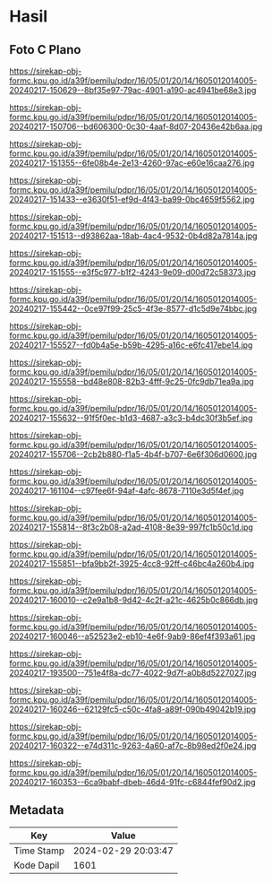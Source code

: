 # Hasil

## Foto C Plano

https://sirekap-obj-formc.kpu.go.id/a39f/pemilu/pdpr/16/05/01/20/14/1605012014005-20240217-150629--8bf35e97-79ac-4901-a190-ac4941be68e3.jpg

https://sirekap-obj-formc.kpu.go.id/a39f/pemilu/pdpr/16/05/01/20/14/1605012014005-20240217-150706--bd606300-0c30-4aaf-8d07-20436e42b6aa.jpg

https://sirekap-obj-formc.kpu.go.id/a39f/pemilu/pdpr/16/05/01/20/14/1605012014005-20240217-151355--6fe08b4e-2e13-4260-97ac-e60e16caa276.jpg

https://sirekap-obj-formc.kpu.go.id/a39f/pemilu/pdpr/16/05/01/20/14/1605012014005-20240217-151433--e3630f51-ef9d-4f43-ba99-0bc4659f5562.jpg

https://sirekap-obj-formc.kpu.go.id/a39f/pemilu/pdpr/16/05/01/20/14/1605012014005-20240217-151513--d93862aa-18ab-4ac4-9532-0b4d82a7814a.jpg

https://sirekap-obj-formc.kpu.go.id/a39f/pemilu/pdpr/16/05/01/20/14/1605012014005-20240217-151555--e3f5c977-b1f2-4243-9e09-d00d72c58373.jpg

https://sirekap-obj-formc.kpu.go.id/a39f/pemilu/pdpr/16/05/01/20/14/1605012014005-20240217-155442--0ce97f99-25c5-4f3e-8577-d1c5d9e74bbc.jpg

https://sirekap-obj-formc.kpu.go.id/a39f/pemilu/pdpr/16/05/01/20/14/1605012014005-20240217-155527--fd0b4a5e-b59b-4295-a16c-e6fc417ebe14.jpg

https://sirekap-obj-formc.kpu.go.id/a39f/pemilu/pdpr/16/05/01/20/14/1605012014005-20240217-155558--bd48e808-82b3-4fff-9c25-0fc9db71ea9a.jpg

https://sirekap-obj-formc.kpu.go.id/a39f/pemilu/pdpr/16/05/01/20/14/1605012014005-20240217-155632--91f5f0ec-b1d3-4687-a3c3-b4dc30f3b5ef.jpg

https://sirekap-obj-formc.kpu.go.id/a39f/pemilu/pdpr/16/05/01/20/14/1605012014005-20240217-155706--2cb2b880-f1a5-4b4f-b707-6e6f306d0600.jpg

https://sirekap-obj-formc.kpu.go.id/a39f/pemilu/pdpr/16/05/01/20/14/1605012014005-20240217-161104--c97fee6f-94af-4afc-8678-7110e3d5f4ef.jpg

https://sirekap-obj-formc.kpu.go.id/a39f/pemilu/pdpr/16/05/01/20/14/1605012014005-20240217-155814--8f3c2b08-a2ad-4108-8e39-997fc1b50c1d.jpg

https://sirekap-obj-formc.kpu.go.id/a39f/pemilu/pdpr/16/05/01/20/14/1605012014005-20240217-155851--bfa9bb2f-3925-4cc8-92ff-c46bc4a260b4.jpg

https://sirekap-obj-formc.kpu.go.id/a39f/pemilu/pdpr/16/05/01/20/14/1605012014005-20240217-160010--c2e9a1b8-9d42-4c2f-a21c-4625b0c866db.jpg

https://sirekap-obj-formc.kpu.go.id/a39f/pemilu/pdpr/16/05/01/20/14/1605012014005-20240217-160046--a52523e2-eb10-4e6f-9ab9-86ef4f393a61.jpg

https://sirekap-obj-formc.kpu.go.id/a39f/pemilu/pdpr/16/05/01/20/14/1605012014005-20240217-193500--751e4f8a-dc77-4022-9d7f-a0b8d5227027.jpg

https://sirekap-obj-formc.kpu.go.id/a39f/pemilu/pdpr/16/05/01/20/14/1605012014005-20240217-160246--62129fc5-c50c-4fa8-a89f-090b49042b19.jpg

https://sirekap-obj-formc.kpu.go.id/a39f/pemilu/pdpr/16/05/01/20/14/1605012014005-20240217-160322--e74d311c-9263-4a60-af7c-8b98ed2f0e24.jpg

https://sirekap-obj-formc.kpu.go.id/a39f/pemilu/pdpr/16/05/01/20/14/1605012014005-20240217-160353--6ca9babf-dbeb-46d4-91fc-c6844fef90d2.jpg


## Metadata

| Key        | Value               |
| ---------- | ------------------- |
| Time Stamp | 2024-02-29 20:03:47 |
| Kode Dapil | 1601                |



